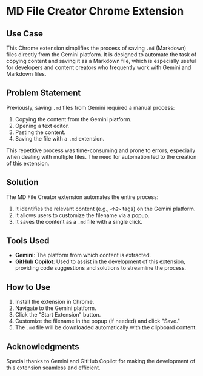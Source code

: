 # MD File Creator Chrome Extension

## Use Case
This Chrome extension simplifies the process of saving `.md` (Markdown) files directly from the Gemini platform. It is designed to automate the task of copying content and saving it as a Markdown file, which is especially useful for developers and content creators who frequently work with Gemini and Markdown files.

## Problem Statement
Previously, saving `.md` files from Gemini required a manual process:
1. Copying the content from the Gemini platform.
2. Opening a text editor.
3. Pasting the content.
4. Saving the file with a `.md` extension.

This repetitive process was time-consuming and prone to errors, especially when dealing with multiple files. The need for automation led to the creation of this extension.

## Solution
The MD File Creator extension automates the entire process:
1. It identifies the relevant content (e.g., `<h2>` tags) on the Gemini platform.
2. It allows users to customize the filename via a popup.
3. It saves the content as a `.md` file with a single click.

## Tools Used
- **Gemini**: The platform from which content is extracted.
- **GitHub Copilot**: Used to assist in the development of this extension, providing code suggestions and solutions to streamline the process.

## How to Use
1. Install the extension in Chrome.
2. Navigate to the Gemini platform.
3. Click the "Start Extension" button.
4. Customize the filename in the popup (if needed) and click "Save."
5. The `.md` file will be downloaded automatically with the clipboard content.

## Acknowledgments
Special thanks to Gemini and GitHub Copilot for making the development of this extension seamless and efficient.
